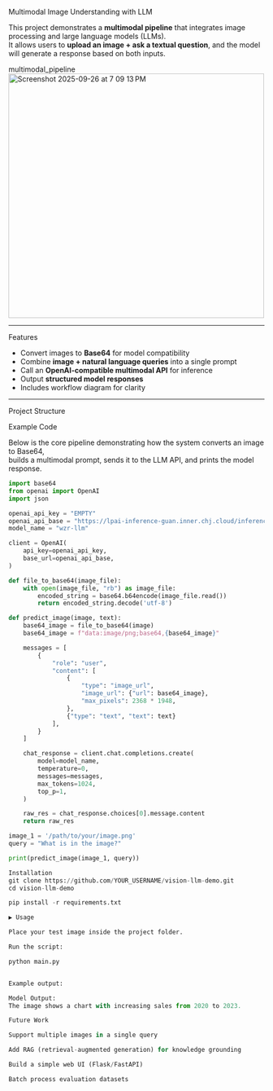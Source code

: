 Multimodal Image Understanding with LLM

This project demonstrates a **multimodal pipeline** that integrates image processing and large language models (LLMs).  
It allows users to **upload an image + ask a textual question**, and the model will generate a response based on both inputs.

multimodal_pipeline
<img width="503" height="480" alt="Screenshot 2025-09-26 at 7 09 13 PM" src="https://github.com/user-attachments/assets/b739bc63-3749-41fb-88ef-04c2bdd42031" />

---

Features
- Convert images to **Base64** for model compatibility
- Combine **image + natural language queries** into a single prompt
- Call an **OpenAI-compatible multimodal API** for inference
- Output **structured model responses**
- Includes workflow diagram for clarity

---


Project Structure

Example Code

Below is the core pipeline demonstrating how the system converts an image to Base64,  
builds a multimodal prompt, sends it to the LLM API, and prints the model response.

```python
import base64
from openai import OpenAI
import json

openai_api_key = "EMPTY"
openai_api_base = "https://lpai-inference-guan.inner.chj.cloud/inference/ss-sai/wzr-llm-e650-spdqmc/v1"
model_name = "wzr-llm"

client = OpenAI(
    api_key=openai_api_key,
    base_url=openai_api_base,
)

def file_to_base64(image_file):
    with open(image_file, "rb") as image_file:
        encoded_string = base64.b64encode(image_file.read())
        return encoded_string.decode('utf-8')

def predict_image(image, text):
    base64_image = file_to_base64(image)
    base64_image = f"data:image/png;base64,{base64_image}"

    messages = [
        {
            "role": "user",
            "content": [
                {
                    "type": "image_url",
                    "image_url": {"url": base64_image},
                    "max_pixels": 2368 * 1948,
                },
                {"type": "text", "text": text}
            ],
        }
    ]

    chat_response = client.chat.completions.create(
        model=model_name,
        temperature=0,
        messages=messages,
        max_tokens=1024,
        top_p=1,
    )

    raw_res = chat_response.choices[0].message.content
    return raw_res

image_1 = '/path/to/your/image.png'
query = "What is in the image?"

print(predict_image(image_1, query))

Installation
git clone https://github.com/YOUR_USERNAME/vision-llm-demo.git
cd vision-llm-demo

pip install -r requirements.txt

▶️ Usage

Place your test image inside the project folder.

Run the script:

python main.py


Example output:

Model Output:
The image shows a chart with increasing sales from 2020 to 2023.

Future Work

Support multiple images in a single query

Add RAG (retrieval-augmented generation) for knowledge grounding

Build a simple web UI (Flask/FastAPI)

Batch process evaluation datasets
